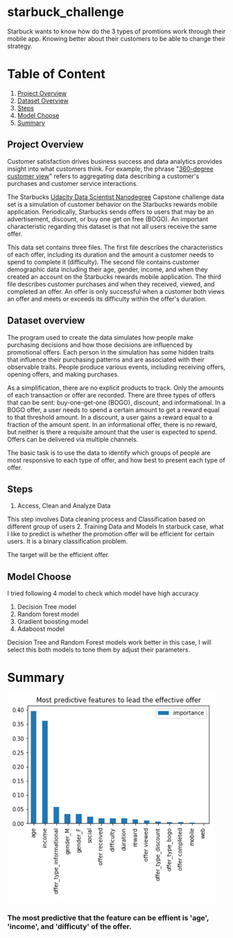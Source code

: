 # starbuck_challenge

Starbuck wants to know how do the 3 types of promtions work through their mobile app. Knowing better about their customers to be able to change their strategy.
# Table of Content
1. [Project Overview](#project)
2. [Dataset Overview](#dataset)
3. [Steps](#steps)
4. [Model Choose](#model)
5. [Summary](#summary)
<a name="project"></a>
## Project Overview
Customer satisfaction drives business success and data analytics provides insight into what customers think. For example, the phrase "[360-degree customer view](https://searchsalesforce.techtarget.com/definition/360-degree-customer-view)" refers to aggregating data describing a customer's purchases and customer service interactions.
  
The Starbucks [Udacity Data Scientist Nanodegree](https://www.udacity.com/course/data-scientist-nanodegree--nd025) Capstone challenge data set is a simulation of customer behavior on the Starbucks rewards mobile application. Periodically, Starbucks sends offers to users that may be an advertisement, discount, or buy one get on free (BOGO). An important characteristic regarding this dataset is that not all users receive the same offer.
  
This data set contains three files. The first file describes the characteristics of each offer, including its duration and the amount  a customer needs to spend to complete it (difficulty). The second file contains customer demographic data including their age, gender, income, and when they created an account on the Starbucks rewards mobile application. The third file describes customer purchases and when they received, viewed, and completed an offer. An offer is only successful when a customer both views an offer and meets or exceeds its difficulty within the offer's duration.

<a name="dataset"></a>
## Dataset overview
The program used to create the data simulates how people make purchasing decisions and how those decisions are influenced by promotional
offers. Each person in the simulation has some hidden traits that influence their purchasing patterns and are associated with their 
observable traits. People produce various events, including receiving offers, opening offers, and making purchases.

As a simplification, there are no explicit products to track. Only the amounts of each transaction or offer are recorded.
There are three types of offers that can be sent: buy-one-get-one (BOGO), discount, and informational. In a BOGO offer, a user needs to 
spend a certain amount to get a reward equal to that threshold amount. In a discount, a user gains a reward equal to a fraction of the 
amount spent. In an informational offer, there is no reward, but neither is there a requisite amount that the user is expected to spend. Offers can be delivered via multiple channels.

The basic task is to use the data to identify which groups of people are most responsive to each type of offer, and how best to present 
each type of offer.

<a name="steps"></a>
## Steps  
1. Access, Clean and Analyze Data

This step involves Data cleaning process and Classification based on different group of users 
2. Training Data and Models
In starbuck case, what I like to predict is whether the promotion offer will be efficient for certain users. It is a binary classification problem.

The target will be the efficient offer.

<a name="model"></a>
## Model Choose

I tried following 4 model to check which model have high accuracy
1. Decision Tree model
2. Random forest model
3. Gradient boosting model
4. Adaboost model

Decision Tree and Random Forest models work better in this case, I will select this both models to tone them by adjust their parameters.
<a name="summary"></a>
# Summary
![](data/star1.PNG)
### The most predictive that the feature can be effient is 'age', 'income', and 'difficuty' of the offer.
